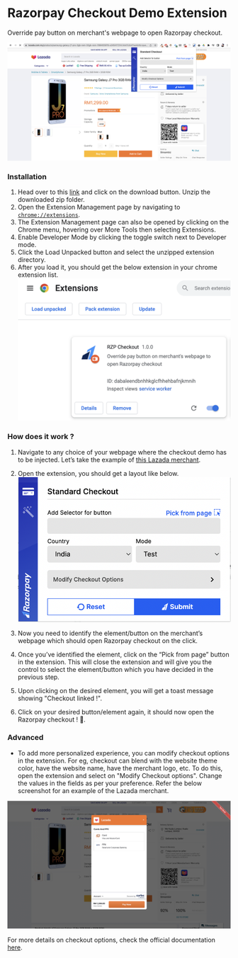 # Razorpay Checkout Demo Extension

Override pay button on merchant's webpage to open Razorpay checkout.

![Extension on website](https://github.com/razorpay/checkout-demo-extension/blob/master/assets/images/cover-ss.png?raw=true)

### Installation

1. Head over to this [link](https://github.com/razorpay/checkout-demo-extension/blob/master/extension.zip) and click on the download button. Unzip the downloaded zip folder.
2. Open the Extension Management page by navigating to [`chrome://extensions`](chrome://extensions).
3. The Extension Management page can also be opened by clicking on the Chrome menu, hovering over More Tools then selecting Extensions.
4. Enable Developer Mode by clicking the toggle switch next to Developer mode.
5. Click the Load Unpacked button and select the unzipped extension directory.
6. After you load it, you should get the below extension in your chrome extension list.
   ![Extension in chrome://extensions](https://github.com/razorpay/checkout-demo-extension/blob/master/assets/images/chrome-extensions-ss.png?raw=true)

### How does it work ?

1. Navigate to any choice of your webpage where the checkout demo has to be injected. Let’s take the example of [this Lazada merchant](https://www.lazada.com.my/products/samsung-galaxy-j7-pro-3gb-ram-32gb-rom-i199455978-s245417314.html).
2. Open the extension, you should get a layout like below.
   ![Extension layout](https://github.com/razorpay/checkout-demo-extension/blob/master/assets/images/layout-ss.png?raw=true)

3. Now you need to identify the element/button on the merchant’s webpage which should open Razorpay checkout on the click.
4. Once you’ve identified the element, click on the “Pick from page” button in the extension. This will close the extension and will give you the control to select the element/button which you have decided in the previous step.
5. Upon clicking on the desired element, you will get a toast message showing "Checkout linked !".
6. Click on your desired button/element again, it should now open the Razorpay checkout ! 🚀.

### Advanced

- To add more personalized experience, you can modify checkout options in the extension. For eg, checkout can blend with the website theme color, have the website name, have the merchant logo, etc.
  To do this, open the extension and select on "Modify Checkout options". Change the values in the fields as per your preference.
  Refer the below screenshot for an example of the Lazada merchant.

![Extension layout](https://github.com/razorpay/checkout-demo-extension/blob/master/assets/images/lazada-ss.png?raw=true)

For more details on checkout options, check the official documentation [here](https://razorpay.com/docs/payments/payment-gateway/web-integration/standard/build-integration/#checkout-options).
